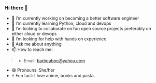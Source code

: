 ### Hi there 👋

- 🔭 I’m currently working on becoming a better software engineer
- 🌱 I’m currently learning Python, cloud and devops
- 👯 I’m looking to collaborate on fun open source projects preferably on either cloud or devops
- 🤔 I’m looking for help with hands on experience
- 💬 Ask me about anything
- 📫 How to reach me: 
> - Email: barbeaboo@yahoo.com
- 😄 Pronouns: She/her
- ⚡ Fun fact: I love anime, books and pasta.
